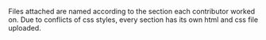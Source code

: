 Files attached are named according to the section each contributor worked on. Due to conflicts of css styles, every section has its own html and css file uploaded.
